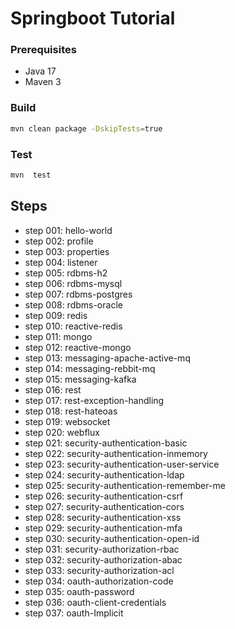 # Springboot Tutorial

### Prerequisites

* Java 17
* Maven 3

### Build

```bash
mvn clean package -DskipTests=true
```

### Test

```bash
mvn  test
```

## Steps

* step 001: hello-world
* step 002: profile
* step 003: properties
* step 004: listener
* step 005: rdbms-h2
* step 006: rdbms-mysql
* step 007: rdbms-postgres
* step 008: rdbms-oracle
* step 009: redis
* step 010: reactive-redis
* step 011: mongo
* step 012: reactive-mongo
* step 013: messaging-apache-active-mq
* step 014: messaging-rebbit-mq
* step 015: messaging-kafka
* step 016: rest
* step 017: rest-exception-handling
* step 018: rest-hateoas
* step 019: websocket
* step 020: webflux
* step 021: security-authentication-basic
* step 022: security-authentication-inmemory
* step 023: security-authentication-user-service
* step 024: security-authentication-ldap
* step 025: security-authentication-remember-me
* step 026: security-authentication-csrf
* step 027: security-authentication-cors
* step 028: security-authentication-xss
* step 029: security-authentication-mfa
* step 030: security-authentication-open-id
* step 031: security-authorization-rbac
* step 032: security-authorization-abac
* step 033: security-authorization-acl
* step 034: oauth-authorization-code
* step 035: oauth-password
* step 036: oauth-client-credentials
* step 037: oauth-Implicit

